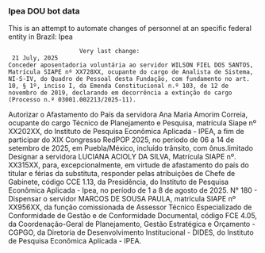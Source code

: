  ### Ipea DOU bot data
 This is an attempt to automate changes of personnel at an specific federal entity in Brazil: Ipea
 
                        Very last change: 
 	 21 July, 2025
	Conceder aposentadoria voluntária ao servidor WILSON FIEL DOS SANTOS, Matrícula SIAPE nº XX728XX, ocupante do cargo de Analista de Sistema, NI-S-IV, do Quadro de Pessoal desta Fundação, com fundamento no art. 10, § 1º, inciso I, da Emenda Constitucional n.º 103, de 12 de novembro de 2019, declarando em decorrência a extinção do cargo (Processo n.º 03001.002213/2025-11).
Autorizar o Afastamento do País da servidora Ana Maria Amorim Correia, ocupante do cargo Técnico de Planejamento e Pesquisa, matrícula Siape nº XX202XX, do Instituto de Pesquisa Econômica Aplicada - IPEA, a fim de participar do XIX Congresso RedPOP 2025, no período de 06 a 14 de setembro de 2025, em Puebla/México, incluído trânsito, com ônus.limitado
Designar a servidora LUCIANA ACIOLY DA SILVA, Matrícula SIAPE nº. XX315XX, para, excepcionalmente, em virtude de afastamento do país do titular e férias da substituta, responder pelas atribuições de Chefe de Gabinete, código CCE 1.13, da Presidência, do Instituto de Pesquisa Econômica Aplicada - Ipea, no período de 1 a 8 de agosto de 2025.
N° 180 - Dispensar o servidor MARCOS DE SOUSA PAULA, matrícula SIAPE nº XX956XX, da função comissionada de Assessor Técnico Especializado de Conformidade de Gestão e de Conformidade Documental, código FCE 4.05, da Coordenação-Geral de Planejamento, Gestão Estratégica e Orçamento - CGPGO, da Diretoria de Desenvolvimento Institucional - DIDES, do Instituto de Pesquisa Econômica Aplicada - IPEA.
